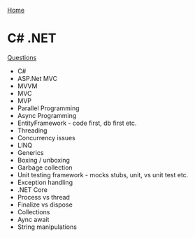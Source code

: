 [Home](../Readme.md)
# C# .NET


[Questions](csharpdotnet.md)
- C#
- ASP.Net MVC
- MVVM
- MVC
- MVP
- Parallel Programming
- Async Programming
- EntityFramework - code first, db first etc.
- Threading
- Concurrency issues
- LINQ 
- Generics
- Boxing / unboxing 
- Garbage collection
- Unit testing framework - mocks stubs, unit, vs unit test etc.
- Exception handling
- .NET Core
- Process vs thread 
- Finalize vs dispose
- Collections
- Aync await
- String manipulations
